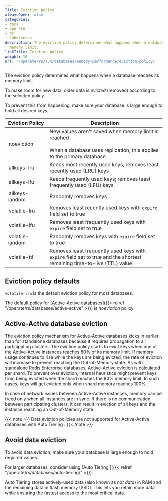```yaml
---
Title: Eviction policy
alwaysOpen: false
categories:
- docs
- operate
- rs
- kubernetes
description: The eviction policy determines what happens when a database reaches its
  memory limit.
linkTitle: Eviction policy
weight: 10
url: '/operate/rs/7.4/databases/memory-performance/eviction-policy/'
---
```


The eviction policy determines what happens when a database reaches its memory limit.  

To make room for new data, older data is _evicted_ (removed) according to the selected policy.

To prevent this from happening, make sure your database is large enough to hold all desired keys.  

| **Eviction&nbsp;Policy** | **Description** |
|------------|-----------------|
|  noeviction | New values aren't saved when memory limit is reached<br/><br/>When a database uses replication, this applies to the primary database |
|  allkeys-lru | Keeps most recently used keys; removes least recently used (LRU) keys |
|  allkeys-lfu | Keeps frequently used keys; removes least frequently used (LFU) keys |
|  allkeys-random | Randomly removes keys |
|  volatile-lru | Removes least recently used keys with `expire` field set to true |
|  volatile-lfu | Removes least frequently used keys with `expire` field set to true |
|  volatile-random | Randomly removes keys with `expire` field set to true |
|  volatile-ttl | Removes least frequently used keys with `expire` field set to true and the shortest remaining time-to-live (TTL) value |

## Eviction policy defaults

`volatile-lru` is the default eviction policy for most databases.

The default policy for [Active-Active databases]({{< relref "/operate/rs/databases/active-active" >}}) is _noeviction_ policy.

## Active-Active database eviction

The eviction policy mechanism for Active-Active databases kicks in earlier than for standalone databases because it requires propagation to all participating clusters. 
The eviction policy starts to evict keys when one of the Active-Active instances reaches 80% of its memory limit. If memory usage continues to rise while the keys are being evicted, the rate of eviction will increase to prevent reaching the Out-of-Memory state.
As with standalone Redis Enterprise databases, Active-Active eviction is calculated per shard.
To prevent over eviction, internal heuristics might prevent keys from being evicted when the shard reaches the 80% memory limit.  In such cases, keys will get evicted only when shard memory reaches 100%.

In case of network issues between Active-Active instances, memory can be freed only when all instances are in sync. If there is no communication between participating clusters, it can result in eviction of all keys and the instance reaching an Out-of-Memory state.

{{< note >}}
Data eviction policies are not supported for Active-Active databases with Auto Tiering .
{{< /note >}}

## Avoid data eviction

To avoid data eviction, make sure your database is large enough to hold required values.  

For larger databases, consider using [Auto Tiering ]({{< relref "/operate/rs/databases/auto-tiering/" >}}).

Auto Tiering stores actively-used data (also known as _hot data_) in RAM and the remaining data in flash memory (SSD).
This lets you retain more data while ensuring the fastest access to the most critical data.
